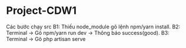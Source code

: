 # Project-CDW1
Các bước chạy src
B1: Thiếu node_module gõ lệnh npm/yarn install.
B2: Terminal -> Gõ npm/yarn run dev -> Thông báo success(good).
B3: Terminal -> Gõ php artisan serve
